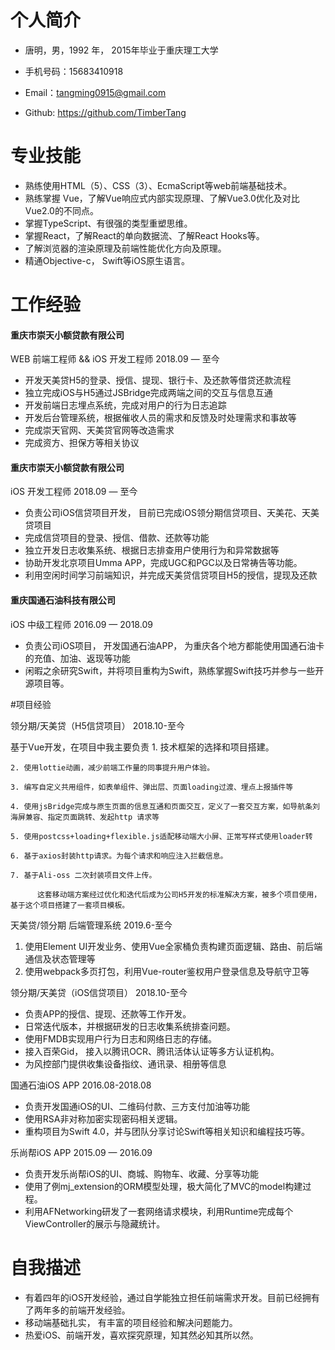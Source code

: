 # 个人简介

- 唐明，男，1992 年， 2015年毕业于重庆理工大学 

- 手机号码：15683410918

- Email：tangming0915@gmail.com  

- Github: <https://github.com/TimberTang>


# 专业技能
- 熟练使用HTML（5）、CSS（3）、EcmaScript等web前端基础技术。
- 熟练掌握 Vue，了解Vue响应式内部实现原理、了解Vue3.0优化及对比Vue2.0的不同点。
- 掌握TypeScript、有很强的类型重塑思维。
- 掌握React，了解React的单向数据流、了解React Hooks等。
- 了解浏览器的渲染原理及前端性能优化方向及原理。
- 精通Objective-c， Swift等iOS原生语言。



# 工作经验

#### 重庆市崇天小额贷款有限公司

WEB 前端工程师 && iOS 开发工程师
2018.09 — 至今  

- 开发天美贷H5的登录、授信、提现、银行卡、及还款等借贷还款流程
- 独立完成iOS与H5通过JSBridge完成两端之间的交互与信息互通
- 开发前端日志埋点系统，完成对用户的行为日志追踪
- 开发后台管理系统，根据催收人员的需求和反馈及时处理需求和事故等
- 完成崇天官网、天美贷官网等改造需求
- 完成资方、担保方等相关协议



#### 重庆市崇天小额贷款有限公司

iOS 开发工程师
2018.09 — 至今  

- 负责公司iOS信贷项目开发， 目前已完成iOS领分期信贷项目、天美花、天美贷项目
- 完成信贷项目的登录、授信、借款、还款等功能
- 独立开发日志收集系统、根据日志排查用户使用行为和异常数据等
- 协助开发北京项目Umma APP，完成UGC和PGC以及日常祷告等功能。
- 利用空闲时间学习前端知识，并完成天美贷信贷项目H5的授信，提现及还款

#### 重庆国通石油科技有限公司

iOS 中级工程师
2016.09 — 2018.09

- 负责公司iOS项目， 开发国通石油APP， 为重庆各个地方都能使用国通石油卡的充值、加油、返现等功能
- 闲暇之余研究Swift，并将项目重构为Swift，熟练掌握Swift技巧并参与一些开源项目等。




#项目经验

领分期/天美贷（H5信贷项目） 2018.10-至今

 基于Vue开发，在项目中我主要负责
    1. 技术框架的选择和项目搭建。

    2. 使用lottie动画，减少前端工作量的同事提升用户体验。

    3. 编写自定义共用组件，如表单组件、弹出层、页面loading过渡、埋点上报插件等

    4. 使用jsBridge完成与原生页面的信息互通和页面交互，定义了一套交互方案，如导航条刘海屏兼容、指定页面跳转、发起http 请求等

    5. 使用postcss+loading+flexible.js适配移动端大小屏、正常写样式使用loader转

    6. 基于axios封装http请求。为每个请求和响应注入拦截信息。

    7. 基于Ali-oss 二次封装项目文件上传。

          这套移动端方案经过优化和迭代后成为公司H5开发的标准解决方案，被多个项目使用，基于这个项目搭建了一套项目模板。



天美贷/领分期 后端管理系统 2019.6-至今

1. 使用Element UI开发业务、使用Vue全家桶负责构建页面逻辑、路由、前后端通信及状态管理等
2. 使用webpack多页打包，利用Vue-router鉴权用户登录信息及导航守卫等



领分期/天美贷（iOS信贷项目） 2018.10-至今

- 负责APP的授信、提现、还款等工作开发。
- 日常迭代版本，并根据研发的日志收集系统排查问题。
- 使用FMDB实现用户行为日志和网络日志的存储。
- 接入百荣Gid， 接入以腾讯OCR、腾讯活体认证等多方认证机构。
- 为风控部门提供收集设备指纹、通讯录、相册等信息



国通石油iOS APP  2016.08-2018.08

- 负责开发国通iOS的UI、二维码付款、三方支付加油等功能
- 使用RSA非对称加密实现密码相关逻辑。
- 重构项目为Swift 4.0，并与团队分享讨论Swift等相关知识和编程技巧等。

乐尚帮iOS APP   2015.09 — 2016.09 

- 负责开发乐尚帮iOS的UI、商城、购物车、收藏、分享等功能
- 使用了例mj_extension的ORM模型处理，极大简化了MVC的model构建过程。
- 利用AFNetworking研发了一套网络请求模块，利用Runtime完成每个ViewController的展示与隐藏统计。



# 自我描述

- 有着四年的iOS开发经验，通过自学能独立担任前端需求开发。目前已经拥有了两年多的前端开发经验。
- 移动端基础扎实， 有丰富的项目经验和解决问题能力。
- 热爱iOS、前端开发，喜欢探究原理，知其然必知其所以然。

